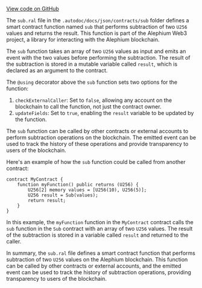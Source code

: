 [View code on GitHub](https://github.com/alephium/alephium-web3/.autodoc/docs/json/contracts/sub)

The `sub.ral` file in the `.autodoc/docs/json/contracts/sub` folder defines a smart contract function named `sub` that performs subtraction of two `U256` values and returns the result. This function is part of the Alephium Web3 project, a library for interacting with the Alephium blockchain.

The `sub` function takes an array of two `U256` values as input and emits an event with the two values before performing the subtraction. The result of the subtraction is stored in a mutable variable called `result`, which is declared as an argument to the contract.

The `@using` decorator above the `sub` function sets two options for the function:

1. `checkExternalCaller`: Set to `false`, allowing any account on the blockchain to call the function, not just the contract owner.
2. `updateFields`: Set to `true`, enabling the `result` variable to be updated by the function.

The `sub` function can be called by other contracts or external accounts to perform subtraction operations on the blockchain. The emitted event can be used to track the history of these operations and provide transparency to users of the blockchain.

Here's an example of how the `sub` function could be called from another contract:

```solidity
contract MyContract {
    function myFunction() public returns (U256) {
        U256[2] memory values = [U256(10), U256(5)];
        U256 result = Sub(values);
        return result;
    }
}
```

In this example, the `myFunction` function in the `MyContract` contract calls the `sub` function in the `Sub` contract with an array of two `U256` values. The result of the subtraction is stored in a variable called `result` and returned to the caller.

In summary, the `sub.ral` file defines a smart contract function that performs subtraction of two `U256` values on the Alephium blockchain. This function can be called by other contracts or external accounts, and the emitted event can be used to track the history of subtraction operations, providing transparency to users of the blockchain.
